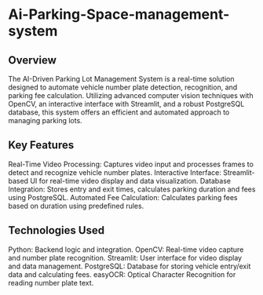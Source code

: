 # Ai-Parking-Space-management-system

## Overview
The AI-Driven Parking Lot Management System is a real-time solution designed to automate vehicle number plate detection, recognition, and parking fee calculation. Utilizing advanced computer vision techniques with OpenCV, an interactive interface with Streamlit, and a robust PostgreSQL database, this system offers an efficient and automated approach to managing parking lots.

## Key Features
Real-Time Video Processing: Captures video input and processes frames to detect and recognize vehicle number plates.
Interactive Interface: Streamlit-based UI for real-time video display and data visualization.
Database Integration: Stores entry and exit times, calculates parking duration and fees using PostgreSQL.
Automated Fee Calculation: Calculates parking fees based on duration using predefined rules.
## Technologies Used
Python: Backend logic and integration.
OpenCV: Real-time video capture and number plate recognition.
Streamlit: User interface for video display and data management.
PostgreSQL: Database for storing vehicle entry/exit data and calculating fees.
easyOCR: Optical Character Recognition for reading number plate text.
